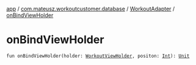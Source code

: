 [app](../../index.md) / [com.mateusz.workoutcustomer.database](../index.md) / [WorkoutAdapter](index.md) / [onBindViewHolder](./on-bind-view-holder.md)

# onBindViewHolder

`fun onBindViewHolder(holder: `[`WorkoutViewHolder`](-workout-view-holder/index.md)`, positon: `[`Int`](https://kotlinlang.org/api/latest/jvm/stdlib/kotlin/-int/index.html)`): `[`Unit`](https://kotlinlang.org/api/latest/jvm/stdlib/kotlin/-unit/index.html)